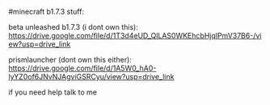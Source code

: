 #minecraft b1.7.3 stuff:

beta unleashed b1.7.3 (i dont own this): https://drive.google.com/file/d/1T3d4eUD_QlLAS0WKEhcbHjqlPmV37B6-/view?usp=drive_link

prismlauncher (dont own this either): https://drive.google.com/file/d/1A5W0_hA0-lyYZ0of6JNvNJAgviGSRCyu/view?usp=drive_link

if you need help talk to me
